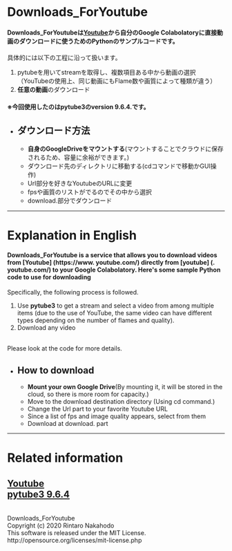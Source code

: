 # Downloads_ForYoutube
#### Downloads_ForYoutubeは[Youtube](https://www.youtube.com/)から自分のGoogle Colabolatoryに直接動画のダウンロードに使うためのPythonのサンプルコードです。<br>
具体的には以下の工程に沿って扱います。<br>
1. pytubeを用いてstreamを取得し、複数項目ある中から動画の選択（YouTubeの使用上、同じ動画にもFlame数や画質によって種類が違う）<br>
1. **任意の動画**のダウンロード

#### ※今回使用したのはpytube3のversion 9.6.4.です。

- ## ダウンロード方法
  - **自身のGoogleDriveをマウントする**(マウントすることでクラウドに保存されるため、容量に余裕ができます。)
  - ダウンロード先のディレクトリに移動する(cdコマンドで移動かGUI操作)
  - Url部分を好きなYoutubeのURLに変更
  - fpsや画質のリストがでるのでその中から選択
  - download.部分でダウンロード

--- 
# Explanation in English
#### Downloads_ForYoutube is a service that allows you to download videos from [Youtube] (https://www. youtube.com/) directly from [youtube] (. youtube.com/) to your Google Colabolatory. Here's some sample Python code to use for downloading <br>
Specifically, the following process is followed.<br>

1. Use **pytube3** to get a stream and select a video from among multiple items (due to the use of YouTube, the same video can have different types depending on the number of flames and quality).
1. Download any video
<br>
Please look at the code for more details.

- ## How to download
  - **Mount your own Google Drive**(By mounting it, it will be stored in the cloud, so there is more room for capacity.)
  - Move to the download destination directory (Using cd command.)
  - Change the Url part to your favorite Youtube URL
  - Since a list of fps and image quality appears, select from them
  - Download at download. part
----
# Related information<br>
[Youtube](https://www.youtube.com/)<br>
[pytube3 9.6.4](https://pypi.org/project/pytube3/)<br>
----
<br>
Downloads_ForYoutube
<br>
Copyright (c) 2020 Rintaro Nakahodo
<br>
This software is released under the MIT License.<br>
http://opensource.org/licenses/mit-license.php

